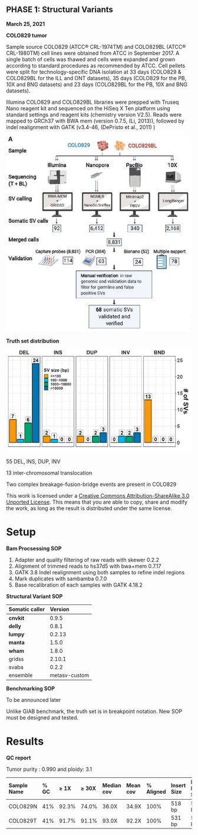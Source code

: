 PHASE 1: Structural Variants
----------------------------

**March 25, 2021**

**COLO829 tumor**

Sample source
COLO829 (ATCC® CRL-1974TM) and COLO829BL (ATCC® CRL-1980TM) cell lines were obtained from ATCC in September 2017. A single batch of cells was thawed and cells were expanded and grown according to standard procedures as recommended by ATCC. Cell pellets were split for technology-specific DNA isolation at 33 days (COLO829 & COLO829BL for the ILL and ONT datasets), 35 days (COLO829 for the PB, 10X and BNG datasets) and 23 days (COLO829BL for the PB, 10X and BNG datasets).

Illumina
COLO829 and COLO829BL libraries were prepped with Truseq Nano reagent kit and sequenced on the HiSeq X Ten platform using standard settings and reagent kits (chemistry version V2.5). Reads were mapped to GRCh37 with BWA mem (version 0.7.5, (Li, 2013)), followed by indel realignment with GATK (v3.4-46, (DePristo et al., 2011) )

![Data processing diagram](img/sv/SOP.jpeg)

**Truth set distribution**

![truthset](img/sv/colo829_truthset.jpeg)

55 DEL, INS, DUP, INV

13 inter-chromosomal translocation

Two complex breakage-fusion-bridge events are present in COLO829

This work is licensed under a [Creative Commons Attribution-ShareAlike 3.0 Unported License](http://creativecommons.org/licenses/by-sa/3.0/deed.en_US). This means that you are able to copy, share and modify the work, as long as the result is distributed under the same license.

# Setup

**Bam Procsessing SOP**

1. Adapter and quality filtering of raw reads with skewer 0.2.2
2. Alignment of trimmed reads to hs37d5 with bwa+mem 0.7.17
3. GATK 3.8 Indel realignment using both samples to refine indel regions
4. Mark duplicates with sambamba 0.7.0
5. Base recalibration of each samples with GATK 4.18.2


**Structural Variant SOP**

|   Somatic caller    | Version       | 
|:------------------- |:------------- |
|     **cnvkit**      |  0.9.5        |
|     **delly**       |  0.8.1        | 
|     **lumpy**       |  0.2.13       | 
|     **manta**       |  1.5.0        | 
|     **wham**        |  1.8.0        | 
|       gridss        |  2.10.1       | 
|       svaba         |  0.2.2        | 
|       ensemble      | metasv-custom |

**Benchmarking SOP**

To be announced later

Unlike GIAB benchmark, the truth set is in breakpoint notation.  New SOP must be designed and tested.

# Results

**QC report**

Tumor purity : 0.990 and ploidy: 3.1


|Sample Name |% GC	| ≥ 1X   | ≥ 30X | Median cov |	Mean cov   | % Aligned | Insert Size |	Mean Insert Size  |	CCG Oxidation  |
|:-----------|:---- |:------ |:------|:-----------|:---------- |:----------|:------------|:-------------------|:---------------|
|COLO829N	 | 41%	| 92.3%	 | 74.0% |	36.0X	  | 34.9X	   | 100%	   |  518 bp	 |  528 bp	          |  0%            |
|COLO829T	 | 41%	| 91.7%	 | 91.1% |	93.0X	  | 92.2X	   | 100%	   |  531 bp	 |  542 bp	          |  0%            |


